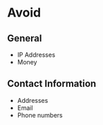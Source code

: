 # Avoid

## General

- IP Addresses
- Money

## Contact Information

- Addresses
- Email
- Phone numbers
